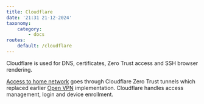 ```yaml
---
title: Cloudflare
date: '21:31 21-12-2024'
taxonomy:
    category:
        - docs
routes:
    default: /cloudflare
---
```


Cloudflare is used for DNS, certificates, Zero Trust access and SSH browser rendering. 

[Access to home network](/access-to-applications) goes through Cloudflare Zero Trust tunnels which replaced earlier [Open VPN](/open-vpn) implementation. Cloudflare handles access management, login and device enrollment.
